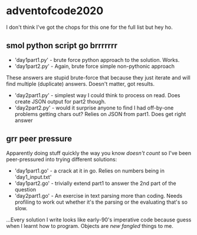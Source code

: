 # adventofcode2020

I don't think I've got the chops for this one for the full list but hey ho.

## smol python script go brrrrrrr

  * 'day1part1.py' - brute force python approach to the solution. Works.
  * 'day1part2.py' - Again, brute force simple non-pythonic approach

These answers are stupid brute-force that because they just iterate and
will find multiple (duplicate) answers. Doesn't matter, got results.

  * 'day2part1.py' - simplest way I could think to process on read. Does create JSON output for part2 though.
  * 'day2part2.py' - would it surprise anyone to find I had off-by-one problems getting chars out? Relies on JSON from part1. Does get right answer


## grr peer pressure

Apparently doing stuff quickly the way you know _doesn't count_ so I've been
peer-pressured into trying different solutions:

  * 'day1part1.go' - a crack at it in go. Relies on numbers being in 'day1_input.txt'
  * 'day1part2.go' - trivially extend part1 to answer the 2nd part of the question
  * 'day2part1.go' - An exercise in text parsing more than coding. Needs profiling to work out whether it's the parsing or the evaluating that's so slow.


...Every solution I write looks like early-90's imperative code because guess when
I learnt how to program. Objects are _new fangled_ things to me.

